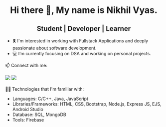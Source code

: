 
<center><h1>Hi there 👋, My name is Nikhil Vyas.</h1></center>
<center><h2>Student | Developer | Learner</h2></center>
<ul>
<li>🎗 I'm interested in working with Fullstack Applications and deeply passionate about software development.</li>
<li>💻 I’m currently focusing on DSA and working on personal projects.</li>
</ul>
📫 Connect with me:
<br>
<br>
<a href="https://www.linkedin.com/in/nikhil-vyas-98a1bb150/"><img src="https://img.shields.io/badge/LinkedIn-0077B5?style=for-the-badge&logo=linkedin&logoColor=white"/></a>
<a href = "mailto: vyasn0123@gmail.com"><img src="https://img.shields.io/badge/Gmail-D14836?style=for-the-badge&logo=gmail&logoColor=white"/></a>
<br>

<br>
👨‍💻 Technologies that I'm familiar with:
<ul>
<li>Languages: C/C++, Java, JavaScript</li>
<li>Libraries/Frameworks: HTML, CSS, Bootstrap, Node.js, Express JS, EJS, Android Studio</li>
<li>Database: SQL, MongoDB</li>
<li>Tools: Firebase</li>
</ul>
